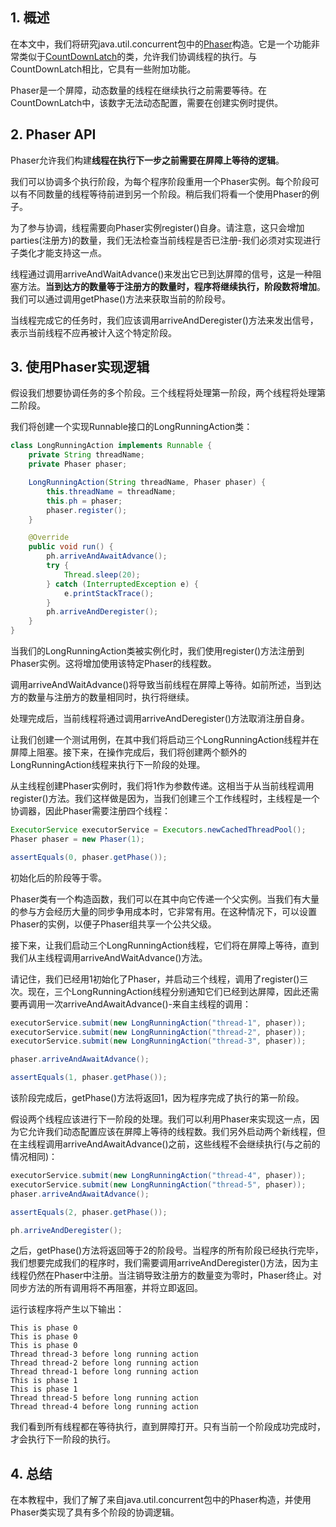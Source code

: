 ## 1. 概述

在本文中，我们将研究java.util.concurrent包中的[Phaser](https://docs.oracle.com/en/java/javase/11/docs/api/java.base/java/util/concurrent/Phaser.html)构造。它是一个功能非常类似于[CountDownLatch](https://www.baeldung.com/java-countdown-latch)的类，允许我们协调线程的执行。与CountDownLatch相比，它具有一些附加功能。

Phaser是一个屏障，动态数量的线程在继续执行之前需要等待。在CountDownLatch中，该数字无法动态配置，需要在创建实例时提供。

## 2. Phaser API

Phaser允许我们构建**线程在执行下一步之前需要在屏障上等待的逻辑**。

我们可以协调多个执行阶段，为每个程序阶段重用一个Phaser实例。每个阶段可以有不同数量的线程等待前进到另一个阶段。稍后我们将看一个使用Phaser的例子。

为了参与协调，线程需要向Phaser实例register()自身。请注意，这只会增加parties(注册方)的数量，我们无法检查当前线程是否已注册-我们必须对实现进行子类化才能支持这一点。

线程通过调用arriveAndWaitAdvance()来发出它已到达屏障的信号，这是一种阻塞方法。**当到达方的数量等于注册方的数量时，程序将继续执行，阶段数将增加**。我们可以通过调用getPhase()方法来获取当前的阶段号。

当线程完成它的任务时，我们应该调用arriveAndDeregister()方法来发出信号，表示当前线程不应再被计入这个特定阶段。

## 3. 使用Phaser实现逻辑

假设我们想要协调任务的多个阶段。三个线程将处理第一阶段，两个线程将处理第二阶段。

我们将创建一个实现Runnable接口的LongRunningAction类：

```java
class LongRunningAction implements Runnable {
    private String threadName;
    private Phaser phaser;

    LongRunningAction(String threadName, Phaser phaser) {
        this.threadName = threadName;
        this.ph = phaser;
        phaser.register();
    }

    @Override
    public void run() {
        ph.arriveAndAwaitAdvance();
        try {
            Thread.sleep(20);
        } catch (InterruptedException e) {
            e.printStackTrace();
        }
        ph.arriveAndDeregister();
    }
}
```

当我们的LongRunningAction类被实例化时，我们使用register()方法注册到Phaser实例。这将增加使用该特定Phaser的线程数。

调用arriveAndWaitAdvance()将导致当前线程在屏障上等待。如前所述，当到达方的数量与注册方的数量相同时，执行将继续。

处理完成后，当前线程将通过调用arriveAndDeregister()方法取消注册自身。

让我们创建一个测试用例，在其中我们将启动三个LongRunningAction线程并在屏障上阻塞。接下来，在操作完成后，我们将创建两个额外的LongRunningAction线程来执行下一阶段的处理。

从主线程创建Phaser实例时，我们将1作为参数传递。这相当于从当前线程调用register()方法。我们这样做是因为，当我们创建三个工作线程时，主线程是一个协调器，因此Phaser需要注册四个线程：

```java
ExecutorService executorService = Executors.newCachedThreadPool();
Phaser phaser = new Phaser(1);

assertEquals(0, phaser.getPhase());
```

初始化后的阶段等于零。

Phaser类有一个构造函数，我们可以在其中向它传递一个父实例。当我们有大量的参与方会经历大量的同步争用成本时，它非常有用。在这种情况下，可以设置Phaser的实例，以便子Phaser组共享一个公共父级。

接下来，让我们启动三个LongRunningAction线程，它们将在屏障上等待，直到我们从主线程调用arriveAndWaitAdvance()方法。

请记住，我们已经用1初始化了Phaser，并启动三个线程，调用了register()三次。现在，三个LongRunningAction线程分别通知它们已经到达屏障，因此还需要再调用一次arriveAndAwaitAdvance()-来自主线程的调用：

```java
executorService.submit(new LongRunningAction("thread-1", phaser));
executorService.submit(new LongRunningAction("thread-2", phaser));
executorService.submit(new LongRunningAction("thread-3", phaser));

phaser.arriveAndAwaitAdvance();

assertEquals(1, phaser.getPhase());
```

该阶段完成后，getPhase()方法将返回1，因为程序完成了执行的第一阶段。

假设两个线程应该进行下一阶段的处理。我们可以利用Phaser来实现这一点，因为它允许我们动态配置应该在屏障上等待的线程数。我们另外启动两个新线程，但在主线程调用arriveAndAwaitAdvance()之前，这些线程不会继续执行(与之前的情况相同)：

```java
executorService.submit(new LongRunningAction("thread-4", phaser));
executorService.submit(new LongRunningAction("thread-5", phaser));
phaser.arriveAndAwaitAdvance();

assertEquals(2, phaser.getPhase());

ph.arriveAndDeregister();
```

之后，getPhase()方法将返回等于2的阶段号。当程序的所有阶段已经执行完毕，我们想要完成我们的程序时，我们需要调用arriveAndDeregister()方法，因为主线程仍然在Phaser中注册。当注销导致注册方的数量变为零时，Phaser终止。对同步方法的所有调用将不再阻塞，并将立即返回。

运行该程序将产生以下输出：

```shell
This is phase 0
This is phase 0
This is phase 0
Thread thread-3 before long running action
Thread thread-2 before long running action
Thread thread-1 before long running action
This is phase 1
This is phase 1
Thread thread-5 before long running action
Thread thread-4 before long running action
```

我们看到所有线程都在等待执行，直到屏障打开。只有当前一个阶段成功完成时，才会执行下一阶段的执行。

## 4. 总结

在本教程中，我们了解了来自java.util.concurrent包中的Phaser构造，并使用Phaser类实现了具有多个阶段的协调逻辑。